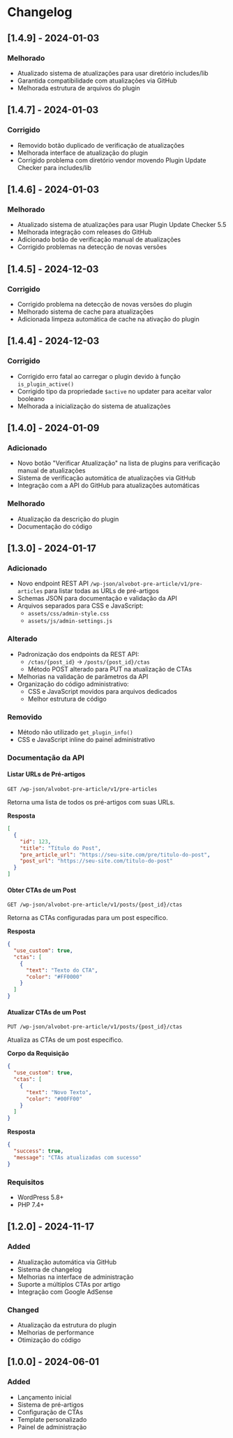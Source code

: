 # Changelog

## [1.4.9] - 2024-01-03

### Melhorado
- Atualizado sistema de atualizações para usar diretório includes/lib
- Garantida compatibilidade com atualizações via GitHub
- Melhorada estrutura de arquivos do plugin

## [1.4.7] - 2024-01-03

### Corrigido
- Removido botão duplicado de verificação de atualizações
- Melhorada interface de atualização do plugin
- Corrigido problema com diretório vendor movendo Plugin Update Checker para includes/lib

## [1.4.6] - 2024-01-03

### Melhorado
- Atualizado sistema de atualizações para usar Plugin Update Checker 5.5
- Melhorada integração com releases do GitHub
- Adicionado botão de verificação manual de atualizações
- Corrigido problemas na detecção de novas versões

## [1.4.5] - 2024-12-03

### Corrigido
- Corrigido problema na detecção de novas versões do plugin
- Melhorado sistema de cache para atualizações
- Adicionada limpeza automática de cache na ativação do plugin

## [1.4.4] - 2024-12-03

### Corrigido
- Corrigido erro fatal ao carregar o plugin devido à função `is_plugin_active()`
- Corrigido tipo da propriedade `$active` no updater para aceitar valor booleano
- Melhorada a inicialização do sistema de atualizações

## [1.4.0] - 2024-01-09

### Adicionado
- Novo botão "Verificar Atualização" na lista de plugins para verificação manual de atualizações
- Sistema de verificação automática de atualizações via GitHub
- Integração com a API do GitHub para atualizações automáticas

### Melhorado
- Atualização da descrição do plugin
- Documentação do código

## [1.3.0] - 2024-01-17

### Adicionado
- Novo endpoint REST API `/wp-json/alvobot-pre-article/v1/pre-articles` para listar todas as URLs de pré-artigos
- Schemas JSON para documentação e validação da API
- Arquivos separados para CSS e JavaScript:
  - `assets/css/admin-style.css`
  - `assets/js/admin-settings.js`

### Alterado
- Padronização dos endpoints da REST API:
  - `/ctas/{post_id}` → `/posts/{post_id}/ctas`
  - Método POST alterado para PUT na atualização de CTAs
- Melhorias na validação de parâmetros da API
- Organização do código administrativo:
  - CSS e JavaScript movidos para arquivos dedicados
  - Melhor estrutura de código

### Removido
- Método não utilizado `get_plugin_info()`
- CSS e JavaScript inline do painel administrativo

### Documentação da API

#### Listar URLs de Pré-artigos
```http
GET /wp-json/alvobot-pre-article/v1/pre-articles
```
Retorna uma lista de todos os pré-artigos com suas URLs.

**Resposta**
```json
[
  {
    "id": 123,
    "title": "Título do Post",
    "pre_article_url": "https://seu-site.com/pre/titulo-do-post",
    "post_url": "https://seu-site.com/titulo-do-post"
  }
]
```

#### Obter CTAs de um Post
```http
GET /wp-json/alvobot-pre-article/v1/posts/{post_id}/ctas
```
Retorna as CTAs configuradas para um post específico.

**Resposta**
```json
{
  "use_custom": true,
  "ctas": [
    {
      "text": "Texto do CTA",
      "color": "#FF0000"
    }
  ]
}
```

#### Atualizar CTAs de um Post
```http
PUT /wp-json/alvobot-pre-article/v1/posts/{post_id}/ctas
```
Atualiza as CTAs de um post específico.

**Corpo da Requisição**
```json
{
  "use_custom": true,
  "ctas": [
    {
      "text": "Novo Texto",
      "color": "#00FF00"
    }
  ]
}
```

**Resposta**
```json
{
  "success": true,
  "message": "CTAs atualizadas com sucesso"
}
```

### Requisitos
- WordPress 5.8+
- PHP 7.4+

## [1.2.0] - 2024-11-17
### Added
- Atualização automática via GitHub
- Sistema de changelog
- Melhorias na interface de administração
- Suporte a múltiplos CTAs por artigo
- Integração com Google AdSense

### Changed
- Atualização da estrutura do plugin
- Melhorias de performance
- Otimização do código

## [1.0.0] - 2024-06-01
### Added
- Lançamento inicial
- Sistema de pré-artigos
- Configuração de CTAs
- Template personalizado
- Painel de administração
